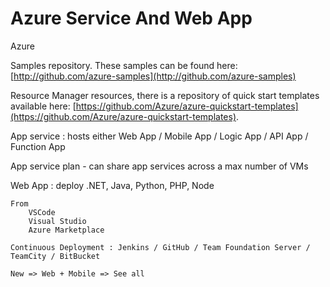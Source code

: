 # Azure Service And Web App

Azure

Samples repository. These samples can be found here: [http://github.com/azure-samples](http://github.com/azure-samples)

Resource Manager resources, there is a repository of quick start templates available here: [https://github.com/Azure/azure-quickstart-templates](https://github.com/Azure/azure-quickstart-templates).

App service : hosts either Web App / Mobile App / Logic App / API App / Function App

App service plan - can share app services across a max number of VMs

Web App : deploy .NET, Java, Python, PHP, Node

    From
    	VSCode
    	Visual Studio
    	Azure Marketplace
    
    Continuous Deployment : Jenkins / GitHub / Team Foundation Server / TeamCity / BitBucket
    
    New => Web + Mobile => See all